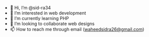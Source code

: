 - 👋 Hi, I’m @sid-ra34
- 👀 I’m interested in web development
- 🌱 I’m currently learning PHP
- 💞️ I’m looking to collaborate web designs
- 📫 How to reach me through email (waheedsidra26@gmail.com)

<!---
sid-ra34/sid-ra34 is a ✨ special ✨ repository because its `README.md` (this file) appears on your GitHub profile.
You can click the Preview link to take a look at your changes.
--->
